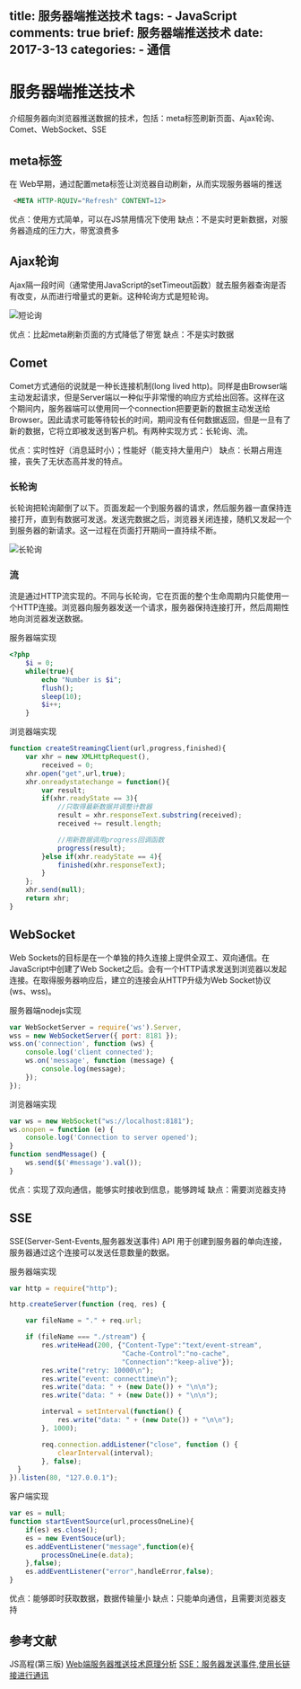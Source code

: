 title: 服务器端推送技术
tags:
    - JavaScript
comments: true
brief: 服务器端推送技术
date: 2017-3-13
categories:
    - 通信
---
# 服务器端推送技术
介绍服务器向浏览器推送数据的技术，包括：meta标签刷新页面、Ajax轮询、Comet、WebSocket、SSE

<!-- more -->

## meta标签
在 Web早期，通过配置meta标签让浏览器自动刷新，从而实现服务器端的推送

```html
 <META HTTP-RQUIV="Refresh" CONTENT=12>
```

优点：使用方式简单，可以在JS禁用情况下使用
缺点：不是实时更新数据，对服务器造成的压力大，带宽浪费多

## Ajax轮询
Ajax隔一段时间（通常使用JavaScript的setTimeout函数）就去服务器查询是否有改变，从而进行增量式的更新。这种轮询方式是短轮询。

![短论询](短论询.png)

优点：比起meta刷新页面的方式降低了带宽
缺点：不是实时数据

## Comet
Comet方式通俗的说就是一种长连接机制(long lived http)。同样是由Browser端主动发起请求，但是Server端以一种似乎非常慢的响应方式给出回答。这样在这个期间内，服务器端可以使用同一个connection把要更新的数据主动发送给Browser。因此请求可能等待较长的时间，期间没有任何数据返回，但是一旦有了新的数据，它将立即被发送到客户机。有两种实现方式：长轮询、流。

优点：实时性好（消息延时小）；性能好（能支持大量用户）
缺点：长期占用连接，丧失了无状态高并发的特点。

### 长轮询
长轮询把轮询颠倒了以下。页面发起一个到服务器的请求，然后服务器一直保持连接打开，直到有数据可发送。发送完数据之后，浏览器关闭连接，随机又发起一个到服务器的新请求。这一过程在页面打开期间一直持续不断。

![长轮询](长轮询.png)

### 流
流是通过HTTP流实现的。不同与长轮询，它在页面的整个生命周期内只能使用一个HTTP连接。浏览器向服务器发送一个请求，服务器保持连接打开，然后周期性地向浏览器发送数据。

服务器端实现
```php
<?php
    $i = 0;
    while(true){
        echo "Number is $i";
        flush();
        sleep(10);
        $i++;
    }
```

浏览器端实现
```js
function createStreamingClient(url,progress,finished){
    var xhr = new XMLHttpRequest(),
        received = 0;
    xhr.open("get",url,true);
    xhr.onreadystatechange = function(){
        var result;
        if(xhr.readyState == 3){
            //只取得最新数据并调整计数器
            result = xhr.responseText.substring(received);
            received += result.length;

            //用新数据调用progress回调函数
            progress(result);
        }else if(xhr.readyState == 4){
            finished(xhr.responseText);
        }
    };
    xhr.send(null);
    return xhr; 
}
```

## WebSocket
Web Sockets的目标是在一个单独的持久连接上提供全双工、双向通信。在JavaScript中创建了Web Socket之后。会有一个HTTP请求发送到浏览器以发起连接。在取得服务器响应后，建立的连接会从HTTP升级为Web Socket协议(ws、wss)。

服务器端nodejs实现
```js
var WebSocketServer = require('ws').Server,
wss = new WebSocketServer({ port: 8181 });
wss.on('connection', function (ws) {
    console.log('client connected');
    ws.on('message', function (message) {
        console.log(message);
    });
});
```

浏览器端实现
```js
var ws = new WebSocket("ws://localhost:8181");
ws.onopen = function (e) {
    console.log('Connection to server opened');
}
function sendMessage() {
    ws.send($('#message').val());
}
```

优点：实现了双向通信，能够实时接收到信息，能够跨域
缺点：需要浏览器支持

## SSE
SSE(Server-Sent-Events,服务器发送事件) API 用于创建到服务器的单向连接，服务器通过这个连接可以发送任意数量的数据。

服务器端实现
```js
var http = require("http");

http.createServer(function (req, res) {

    var fileName = "." + req.url;

    if (fileName === "./stream") {
        res.writeHead(200, {"Content-Type":"text/event-stream", 
                            "Cache-Control":"no-cache", 
                            "Connection":"keep-alive"});
        res.write("retry: 10000\n");
        res.write("event: connecttime\n");
        res.write("data: " + (new Date()) + "\n\n");
        res.write("data: " + (new Date()) + "\n\n");

        interval = setInterval(function() {
            res.write("data: " + (new Date()) + "\n\n");
        }, 1000);

        req.connection.addListener("close", function () {
            clearInterval(interval);
        }, false);
  }
}).listen(80, "127.0.0.1");
```

客户端实现
```js
var es = null;
function startEventSource(url,processOneLine){
    if(es) es.close();
    es = new EventSouce(url);
    es.addEventListener("message",function(e){
        processOneLine(e.data);
    },false);
    es.addEventListener("error",handleError,false);
}
```

优点：能够即时获取数据，数据传输量小
缺点：只能单向通信，且需要浏览器支持

## 参考文献
JS高程(第三版)
[Web端服务器推送技术原理分析](http://blog.csdn.net/shimiso/article/details/8151362)
[SSE：服务器发送事件,使用长链接进行通讯](http://www.cnblogs.com/goody9807/p/4257192.html)
